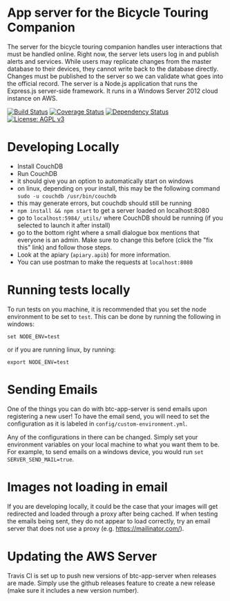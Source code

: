 # App server for the Bicycle Touring Companion

The server for the bicycle touring companion handles user interactions that must be handled online. Right now, the server lets users log in and publish alerts and services. While users may replicate changes from the master database to their devices, they cannot write back to the database directly. Changes must be published to the server so we can validate what goes into the official record. 
The server is a Node.js application that runs the Express.js server-side framework. It runs in a Windows Server 2012 cloud instance on AWS. 


[![Build Status](https://travis-ci.org/bikelomatic-complexity/btc-app-server.svg?branch=master)](https://travis-ci.org/bikelomatic-complexity/btc-app-server)
[![Coverage Status](https://coveralls.io/repos/github/bikelomatic-complexity/btc-app-server/badge.svg?branch=coveralls)](https://coveralls.io/github/bikelomatic-complexity/btc-app-server?branch=master)
[![Dependency Status](http://david-dm.org/bikelomatic-complexity/btc-app-server.svg)](http://david-dm.org/bikelomatic-complexity/btc-app-server)
[![License: AGPL v3](https://img.shields.io/badge/License-AGPL%20v3-blue.svg)](http://www.gnu.org/licenses/agpl-3.0)

# Developing Locally
 - Install CouchDB
 - Run CouchDB
  - it should give you an option to automatically start on windows
  - on linux, depending on your install, this may be the following command
  `sudo -u couchdb /usr/bin/couchdb`
  - this may generate errors, but couchdb should still be running
 - `npm install && npm start` to get a server loaded on localhost:8080
 - go to `localhost:5984/_utils/` where CouchDB should be running (if you
 selected to launch it after install)
  - go to the bottom right where a small dialogue box mentions that everyone is
  an admin. Make sure to change this before (click the "fix this" link) and
  follow those steps.
 - Look at the apiary (`apiary.apib`) for more information.
  - You can use postman to make the requests at `localhost:8080`

# Running tests locally
To run tests on you machine, it is recommended that you set the node environment
to be set to `test`. This can be done by running the following in windows:
```
set NODE_ENV=test
```  
or if you are running linux, by running:  
```
export NODE_ENV=test
```

# Sending Emails
One of the things you can do with btc-app-server is send emails upon registering
a new user! To have the email send, you will need to set the configuration as it
is labeled in `config/custom-environment.yml`.  

Any of the configurations in there can be changed. Simply set your environment
variables on your local machine to what you want them to be. For example, to
send emails on a windows device, you would run `set SERVER_SEND_MAIL=true`.

# Images not loading in email
If you are developing locally, it could be the case that your images will get
redirected and loaded through a proxy after being cached. If when testing the
emails being sent, they do not appear to load correctly, try an email server
that does not use a proxy (e.g. https://mailinator.com/).

# Updating the AWS Server
Travis CI is set up to push new versions of btc-app-server when releases are 
made. Simply use the github releases feature to create a new release (make
sure it includes a new version number).

